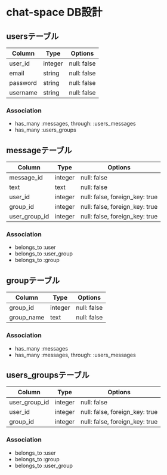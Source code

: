 # chat-space DB設計
## usersテーブル
|Column|Type|Options|
|------|----|-------|
|user_id|integer|null: false
|email|string|null: false|
|password|string|null: false|
|username|string|null: false|
### Association
- has_many  :messages,  through:  :users_messages
- has_many :users_groups

## messageテーブル
|Column|Type|Options|
|------|----|-------|
|message_id|integer|null: false
|text|text|null: false|
|user_id|integer|null: false, foreign_key: true|
|group_id|integer|null: false, foreign_key: true|
|user_group_id|integer|null: false, foreign_key: true|
### Association
- belongs_to :user
- belongs_to :user_group
- belongs_to :group

## groupテーブル
|Column|Type|Options|
|------|----|-------|
|group_id|integer|null: false
|group_name|text|null: false|
### Association
- has_many :messages
- has_many  :messages,  through:  :users_messages

## users_groupsテーブル
|Column|Type|Options|
|------|----|-------|
|user_group_id|integer|null: false
|user_id|integer|null: false, foreign_key: true|
|group_id|integer|null: false, foreign_key: true|
### Association
- belongs_to :user
- belongs_to :group
- belongs_to :user_group
